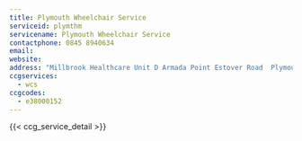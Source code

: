 ```yaml
---
title: Plymouth Wheelchair Service
serviceid: plymthm
servicename: Plymouth Wheelchair Service
contactphone: 0845 8940634
email: 
website: 
address: "Millbrook Healthcare Unit D Armada Point Estover Road  Plymouth Devon PL6 7PY"
ccgservices:
  - wcs
ccgcodes:
  - e38000152
---
```


{{< ccg_service_detail >}}
